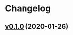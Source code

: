 # Changelog

## [v0.1.0](https://github.com/k1LoW/slackln/compare/5525beb9e632...v0.1.0) (2020-01-26)

